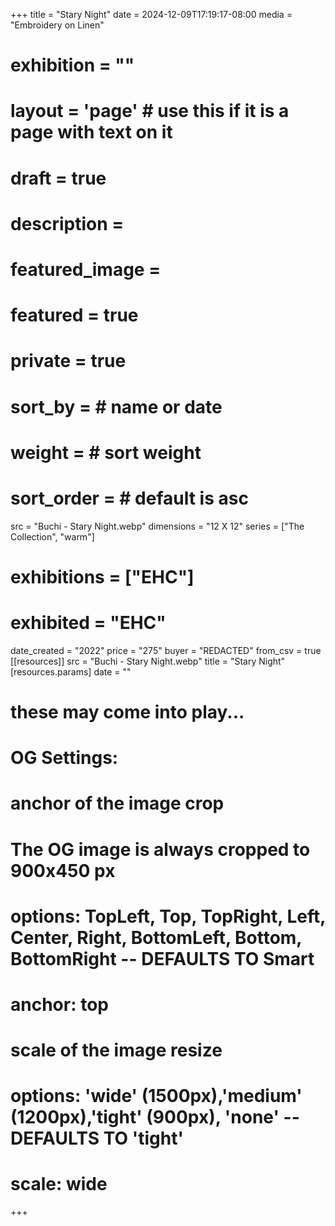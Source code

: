 +++
title = "Stary Night"
date = 2024-12-09T17:19:17-08:00
media = "Embroidery on Linen"
# exhibition = ""
# layout = 'page' # use this if it is a page with text on it
# draft = true
# description = 
# featured_image = 
# featured = true
# private = true
# sort_by = # name or date
# weight = # sort weight
# sort_order = # default is asc
src = "Buchi - Stary Night.webp"
dimensions = "12 X 12"
  series = ["The Collection", "warm"]
  #   exhibitions = ["EHC"]
  # exhibited = "EHC"
date_created = "2022"
price = "275"
buyer = "REDACTED"
from_csv = true
[[resources]]
  src = "Buchi - Stary Night.webp"
  title = "Stary Night"
  [resources.params]
  date = ""

# these may come into play...
# OG Settings:
# anchor of the image crop 
#   The OG image is always cropped to 900x450 px
#   options: TopLeft, Top, TopRight, Left, Center, Right, BottomLeft, Bottom, BottomRight -- DEFAULTS TO Smart
# anchor: top
# scale of the image resize 
#   options: 'wide' (1500px),'medium' (1200px),'tight' (900px), 'none' -- DEFAULTS TO 'tight'
# scale: wide 
+++